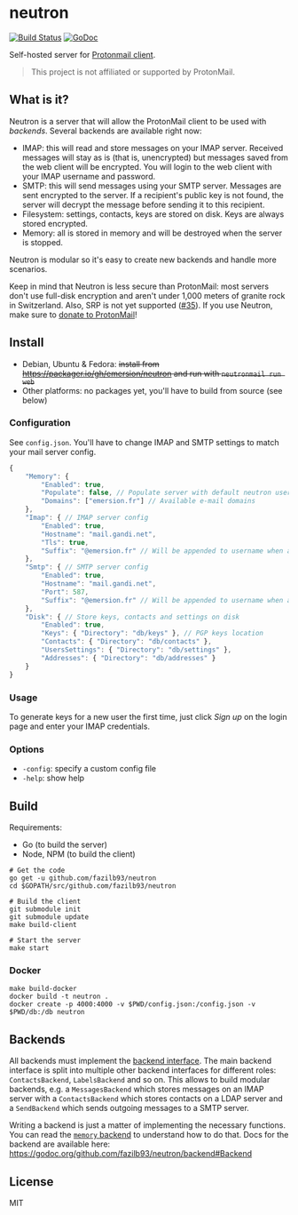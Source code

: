 # neutron

[![Build Status](https://travis-ci.org/emersion/neutron.svg?branch=master)](https://travis-ci.org/emersion/neutron)
[![GoDoc](https://godoc.org/github.com/fazilb93/neutron?status.svg)](https://godoc.org/github.com/fazilb93/neutron)

Self-hosted server for [Protonmail client](https://github.com/ProtonMail/WebClient).

> This project is not affiliated or supported by ProtonMail.

## What is it?

Neutron is a server that will allow the ProtonMail client to be used with
_backends_. Several backends are available right now:
* IMAP: this will read and store messages on your IMAP server. Received messages
  will stay as is (that is, unencrypted) but messages saved from the web client
  will be encrypted. You will login to the web client with your IMAP username
  and password.
* SMTP: this will send messages using your SMTP server. Messages are sent
  encrypted to the server. If a recipient's public key is not found, the server
  will decrypt the message before sending it to this recipient.
* Filesystem: settings, contacts, keys are stored on disk. Keys are always
  stored encrypted.
* Memory: all is stored in memory and will be destroyed when the server is
  stopped.

Neutron is modular so it's easy to create new backends and handle more scenarios.

Keep in mind that Neutron is less secure than ProtonMail: most servers don't
use full-disk encryption and aren't under 1,000 meters of granite rock in
Switzerland. Also, SRP is not yet supported ([#35](https://github.com/fazilb93/neutron/issues/35)).
If you use Neutron, make sure to [donate to ProtonMail](https://protonmail.com/donate)!

## Install

* Debian, Ubuntu & Fedora: ~~install from https://packager.io/gh/emersion/neutron
  and run with `neutronmail run web`~~
* Other platforms: no packages yet, you'll have to build from source (see below)

### Configuration

See `config.json`. You'll have to change IMAP and SMTP settings to match your
mail server config.

```js
{
	"Memory": {
		"Enabled": true,
		"Populate": false, // Populate server with default neutron user
		"Domains": ["emersion.fr"] // Available e-mail domains
	},
	"Imap": { // IMAP server config
		"Enabled": true,
		"Hostname": "mail.gandi.net",
		"Tls": true,
		"Suffix": "@emersion.fr" // Will be appended to username when authenticating
	},
	"Smtp": { // SMTP server config
		"Enabled": true,
		"Hostname": "mail.gandi.net",
		"Port": 587,
		"Suffix": "@emersion.fr" // Will be appended to username when authenticating
	},
	"Disk": { // Store keys, contacts and settings on disk
		"Enabled": true,
		"Keys": { "Directory": "db/keys" }, // PGP keys location
		"Contacts": { "Directory": "db/contacts" },
		"UsersSettings": { "Directory": "db/settings" },
		"Addresses": { "Directory": "db/addresses" }
	}
}
```

### Usage

To generate keys for a new user the first time, just click _Sign up_ on the
login page and enter your IMAP credentials.

### Options

* `-config`: specify a custom config file
* `-help`: show help

## Build

Requirements:
* Go (to build the server)
* Node, NPM (to build the client)

```shell
# Get the code
go get -u github.com/fazilb93/neutron
cd $GOPATH/src/github.com/fazilb93/neutron

# Build the client
git submodule init
git submodule update
make build-client

# Start the server
make start
```

### Docker

```shell
make build-docker
docker build -t neutron .
docker create -p 4000:4000 -v $PWD/config.json:/config.json -v $PWD/db:/db neutron
```

## Backends

All backends must implement the [backend interface](https://github.com/fazilb93/neutron/blob/master/backend/backend.go).
The main backend interface is split into multiple other backend interfaces for
different roles: `ContactsBackend`, `LabelsBackend` and so on. This allows to
build modular backends, e.g. a `MessagesBackend` which stores messages on an
IMAP server with a `ContactsBackend` which stores contacts on a LDAP server and
a `SendBackend` which sends outgoing messages to a SMTP server.

Writing a backend is just a matter of implementing the necessary functions. You
can read the [`memory` backend](https://github.com/fazilb93/neutron/tree/master/backend/memory)
to understand how to do that. Docs for the backend are available here:
https://godoc.org/github.com/fazilb93/neutron/backend#Backend

## License

MIT
